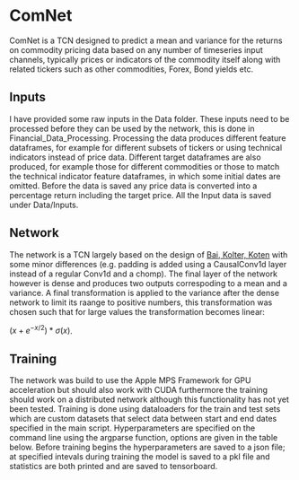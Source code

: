 # ComNet

ComNet is a TCN designed to predict a mean and variance for the returns on commodity pricing data based on any number of timeseries input channels,
typically prices or indicators of the commodity itself along with related tickers such as other commodities, Forex, Bond yields etc.

## Inputs

I have provided some raw inputs in the Data folder. These inputs need to be processed before they can be used by the network, this is done in Financial_Data_Processing.
Processing the data produces different feature dataframes, for example for different subsets of tickers or using technical indicators instead of price data.
Different target dataframes are also produced, for example those for different commodities or those to match the technical indicator feature dataframes, in which some initial dates are omitted.
Before the data is saved any price data is converted into a percentage return including the target price. All the Input data is saved under Data/Inputs.

## Network

The network is a TCN largely based on the design of [Bai, Kolter, Koten](https://arxiv.org/abs/1803.01271) with some minor differences
(e.g. padding is added using a CausalConv1d layer instead of a regular Conv1d and a chomp). 
The final layer of the network however is dense and produces two outputs correspoding to a mean and a variance.
A final transformation is applied to the variance after the dense network to limit its raange to positive numbers,
this transformation was chosen such that for large values the transformation becomes linear:

$(x+e^{-x/2})*\sigma(x)$.

## Training

The network was build to use the Apple MPS Framework for GPU acceleration but should also work with CUDA
furthermore the training should work on a distributed network although this functionality has not yet been tested.
Training is done using dataloaders for the train and test sets which are custom datasets that select data between start and end dates specified in the main script.
Hyperparameters are specified on the command line using the argparse function, options are given in the table below.
Before training begins the hyperparameters are saved to a json file; 
at specified intevals during training the model is saved to a pkl file and statistics are both printed and are saved to tensorboard.
